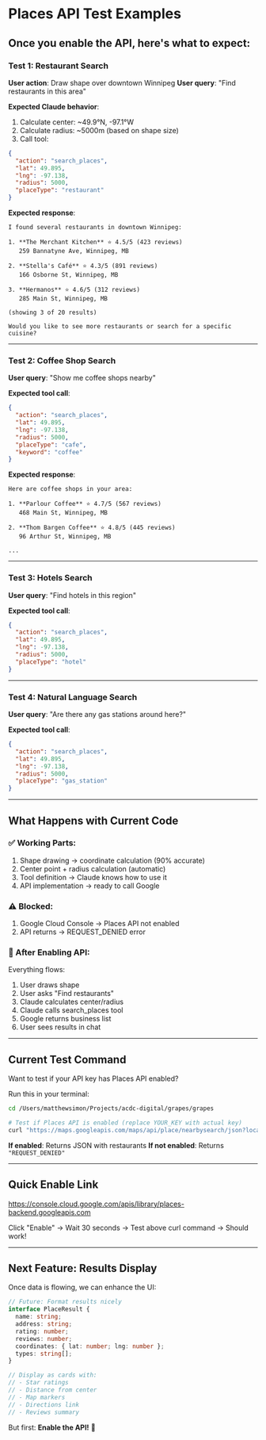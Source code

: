 # Places API Test Examples

## Once you enable the API, here's what to expect:

### Test 1: Restaurant Search
**User action**: Draw shape over downtown Winnipeg
**User query**: "Find restaurants in this area"

**Expected Claude behavior**:
1. Calculate center: ~49.9°N, -97.1°W
2. Calculate radius: ~5000m (based on shape size)
3. Call tool:
```json
{
  "action": "search_places",
  "lat": 49.895,
  "lng": -97.138,
  "radius": 5000,
  "placeType": "restaurant"
}
```

**Expected response**:
```
I found several restaurants in downtown Winnipeg:

1. **The Merchant Kitchen** ⭐ 4.5/5 (423 reviews)
   259 Bannatyne Ave, Winnipeg, MB
   
2. **Stella's Café** ⭐ 4.3/5 (891 reviews)
   166 Osborne St, Winnipeg, MB
   
3. **Hermanos** ⭐ 4.6/5 (312 reviews)
   285 Main St, Winnipeg, MB

(showing 3 of 20 results)

Would you like to see more restaurants or search for a specific cuisine?
```

---

### Test 2: Coffee Shop Search
**User query**: "Show me coffee shops nearby"

**Expected tool call**:
```json
{
  "action": "search_places",
  "lat": 49.895,
  "lng": -97.138,
  "radius": 5000,
  "placeType": "cafe",
  "keyword": "coffee"
}
```

**Expected response**:
```
Here are coffee shops in your area:

1. **Parlour Coffee** ⭐ 4.7/5 (567 reviews)
   468 Main St, Winnipeg, MB
   
2. **Thom Bargen Coffee** ⭐ 4.8/5 (445 reviews)
   96 Arthur St, Winnipeg, MB

...
```

---

### Test 3: Hotels Search
**User query**: "Find hotels in this region"

**Expected tool call**:
```json
{
  "action": "search_places",
  "lat": 49.895,
  "lng": -97.138,
  "radius": 5000,
  "placeType": "hotel"
}
```

---

### Test 4: Natural Language Search
**User query**: "Are there any gas stations around here?"

**Expected tool call**:
```json
{
  "action": "search_places",
  "lat": 49.895,
  "lng": -97.138,
  "radius": 5000,
  "placeType": "gas_station"
}
```

---

## What Happens with Current Code

### ✅ Working Parts:
1. Shape drawing → coordinate calculation (90% accurate)
2. Center point + radius calculation (automatic)
3. Tool definition → Claude knows how to use it
4. API implementation → ready to call Google

### ⚠️ Blocked:
1. Google Cloud Console → Places API not enabled
2. API returns → REQUEST_DENIED error

### 🎯 After Enabling API:
Everything flows:
1. User draws shape
2. User asks "Find restaurants"
3. Claude calculates center/radius
4. Claude calls search_places tool
5. Google returns business list
6. User sees results in chat

---

## Current Test Command

Want to test if your API key has Places API enabled?

Run this in your terminal:

```bash
cd /Users/matthewsimon/Projects/acdc-digital/grapes/grapes

# Test if Places API is enabled (replace YOUR_KEY with actual key)
curl "https://maps.googleapis.com/maps/api/place/nearbysearch/json?location=49.895,-97.138&radius=5000&type=restaurant&key=YOUR_KEY"
```

**If enabled**: Returns JSON with restaurants
**If not enabled**: Returns `"REQUEST_DENIED"`

---

## Quick Enable Link

https://console.cloud.google.com/apis/library/places-backend.googleapis.com

Click "Enable" → Wait 30 seconds → Test above curl command → Should work!

---

## Next Feature: Results Display

Once data is flowing, we can enhance the UI:

```typescript
// Future: Format results nicely
interface PlaceResult {
  name: string;
  address: string;
  rating: number;
  reviews: number;
  coordinates: { lat: number; lng: number };
  types: string[];
}

// Display as cards with:
// - Star ratings
// - Distance from center
// - Map markers
// - Directions link
// - Reviews summary
```

But first: **Enable the API!** 🎯
